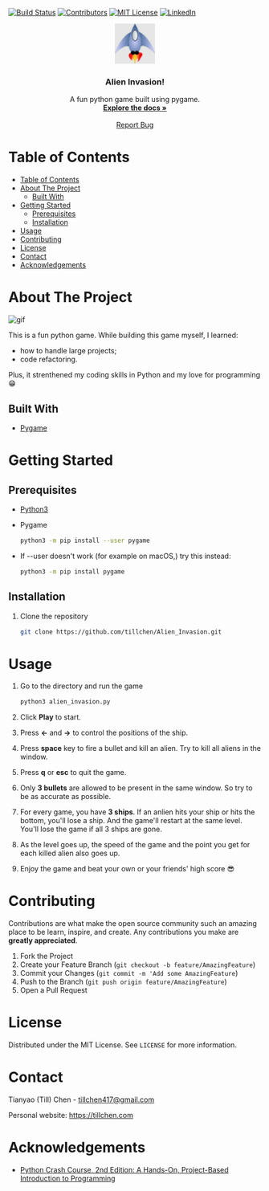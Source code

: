 <!-- PROJECT SHIELDS -->
[![Build Status][build-shield]]()
[![Contributors][contributors-shield]]()
[![MIT License][license-shield]][license-url]
[![LinkedIn][linkedin-shield]][linkedin-url]

<p align="center">
    <a href="https://github.com/tillchen/Alien_Invasion"><img src="images/ship.bmp" alt="Logo" width="80" height="80"></a>
    <h3 align="center">Alien Invasion!</h3>
    <p align="center">
        A fun python game built using pygame.<br>
        <a href="https://github.com/tillchen/Alien_Invasion"><strong>Explore the docs »</strong></a><br><br>
    <a href="https://github.com/tillchen/Alien_Invasion/issues">Report Bug</a>
    </p>
</p>

<!-- TABLE OF CONTENTS -->
# Table of Contents

* [Table of Contents](#Table-of-Contents)
* [About The Project](#About-The-Project)
  * [Built With](#Built-With)
* [Getting Started](#Getting-Started)
  * [Prerequisites](#Prerequisites)
  * [Installation](#Installation)
* [Usage](#Usage)
* [Contributing](#Contributing)
* [License](#License)
* [Contact](#Contact)
* [Acknowledgements](#Acknowledgements)

<!-- ABOUT THE PROJECT -->
# About The Project

![gif](images/demo.gif)

This is a fun python game. While building this game myself, I learned:

* how to handle large projects;
* code refactoring.

Plus, it strenthened my coding skills in Python and my love for programming :grin:

## Built With

* [Pygame](https://www.pygame.org/)

<!-- GETTING STARTED -->
# Getting Started

## Prerequisites

* [Python3](https://www.python.org/downloads/)
* Pygame

    ```sh
    python3 -m pip install --user pygame
    ```

* If --user doesn't work (for example on macOS,) try this instead:

    ```sh
    python3 -m pip install pygame
    ```

## Installation

1. Clone the repository

    ```sh
    git clone https://github.com/tillchen/Alien_Invasion.git
    ```

<!-- USAGE EXAMPLES -->
# Usage

1. Go to the directory and run the game

    ```sh
    python3 alien_invasion.py
    ```

2. Click **Play** to start.
3. Press **<-** and **->** to control the positions of the ship.
4. Press **space** key to fire a bullet and kill an alien. Try to kill all aliens in the window.
5. Press **q** or **esc** to quit the game.
6. Only **3 bullets** are allowed to be present in the same window. So try to be as accurate as possible.
7. For every game, you have **3 ships**. If an anlien hits your ship or hits the bottom, you'll lose a ship. And the game'll restart at the same level. You'll lose the game if all 3 ships are gone.
8. As the level goes up, the speed of the game and the point you get for each killed alien also goes up.
9. Enjoy the game and beat your own or your friends' high score :sunglasses:

<!-- CONTRIBUTING -->
# Contributing

Contributions are what make the open source community such an amazing place to be learn, inspire, and create. Any contributions you make are **greatly appreciated**.

1. Fork the Project
2. Create your Feature Branch (`git checkout -b feature/AmazingFeature`)
3. Commit your Changes (`git commit -m 'Add some AmazingFeature`)
4. Push to the Branch (`git push origin feature/AmazingFeature`)
5. Open a Pull Request

<!-- LICENSE -->
# License

Distributed under the MIT License. See `LICENSE` for more information.

<!-- CONTACT -->
# Contact

Tianyao (Till) Chen - tillchen417@gmail.com

Personal website: https://tillchen.com

<!-- ACKNOWLEDGEMENTS -->
# Acknowledgements

* [Python Crash Course, 2nd Edition: A Hands-On, Project-Based Introduction to Programming](https://www.amazon.com/Python-Crash-Course-2nd-Edition/dp/1593279280/ref=sr_1_1?keywords=python+crash+course&qid=1558808134&s=gateway&sr=8-1)

<!-- MARKDOWN LINKS & IMAGES -->
[build-shield]: https://img.shields.io/badge/build-passing-brightgreen.svg?style=flat-square
[contributors-shield]: https://img.shields.io/badge/contributors-1-orange.svg?style=flat-square
[license-shield]: https://img.shields.io/badge/license-MIT-blue.svg?style=flat-square
[license-url]: https://choosealicense.com/licenses/mit
[linkedin-shield]: https://img.shields.io/badge/-LinkedIn-black.svg?style=flat-square&logo=linkedin&colorB=555
[linkedin-url]: https://linkedin.com/in/tillchen/
